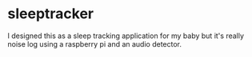 # sleeptracker
I designed this as a sleep tracking application for my baby but it's really noise log using a raspberry pi and an audio detector.
